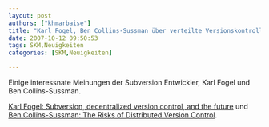 ```yaml
---
layout: post
authors: ["khmarbaise"]
title: "Karl Fogel, Ben Collins-Sussman über verteilte Versionskontrolle"
date: 2007-10-12 09:50:53
tags: SKM,Neuigkeiten
categories: [SKM,Neuigkeiten]

---
```

Einige interessnate Meinungen der Subversion Entwickler, Karl Fogel und Ben Collins-Sussman.

[Karl Fogel: Subversion, decentralized version control, and the future](http://subversion.tigris.org/servlets/ReadMsg?list=dev&msgNo=128111) und 
[Ben Collins-Sussman: The Risks of Distributed Version Control](http://blog.red-bean.com/sussman/?p=20:).
